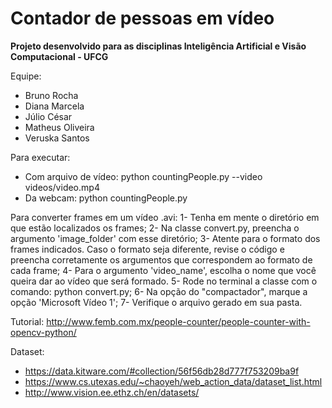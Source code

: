 # Contador de pessoas em vídeo

**Projeto desenvolvido para as disciplinas Inteligência Artificial e Visão Computacional - UFCG**

Equipe: 
* Bruno Rocha
* Diana Marcela
* Júlio César
* Matheus Oliveira
* Veruska Santos

Para executar: 
- Com arquivo de vídeo: python countingPeople.py --video videos/video.mp4
- Da webcam: python countingPeople.py

Para converter frames em um vídeo .avi:
1- Tenha em mente o diretório em que estão localizados os frames;
2- Na classe convert.py, preencha o argumento 'image_folder' com esse diretório;
3- Atente para o formato dos frames indicados. Caso o formato seja diferente, revise o código e preencha 
	corretamente os argumentos que correspondem ao formato de cada frame;
4- Para o argumento 'video_name', escolha o nome que você queira dar ao vídeo que será formado.
5- Rode no terminal a classe com o comando: python convert.py;
6- Na opção do "compactador", marque a opção 'Microsoft Vídeo 1';
7- Verifique o arquivo gerado em sua pasta. 

Tutorial: http://www.femb.com.mx/people-counter/people-counter-with-opencv-python/

Dataset: 
* https://data.kitware.com/#collection/56f56db28d777f753209ba9f
* https://www.cs.utexas.edu/~chaoyeh/web_action_data/dataset_list.html
* http://www.vision.ee.ethz.ch/en/datasets/
